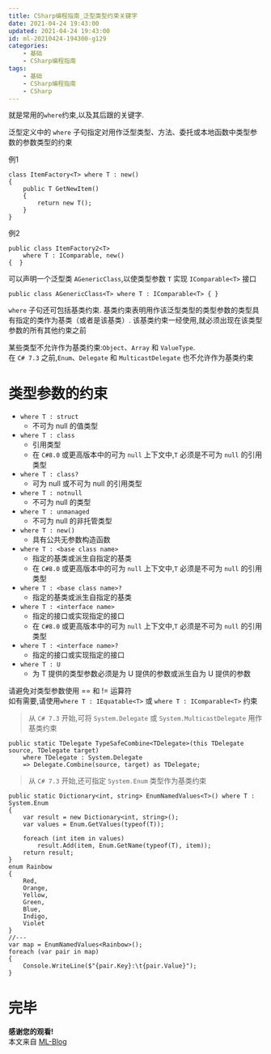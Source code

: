 ```yaml
---
title: CSharp编程指南_泛型类型约束关键字
date: 2021-04-24 19:43:00
updated: 2021-04-24 19:43:00
id: ml-20210424-194300-g129
categories:
	- 基础
	- CSharp编程指南
tags: 
	- 基础
	- CSharp编程指南
	- CSharp
---
```


就是常用的`where`约束,以及其后跟的关键字.

泛型定义中的 `where` 子句指定对用作泛型类型、方法、委托或本地函数中类型参数的参数类型的约束

例1
```CSharp
class ItemFactory<T> where T : new()
{
    public T GetNewItem()
    {
        return new T();
    }
}
```
例2
```CSharp
public class ItemFactory2<T>
    where T : IComparable, new()
{  }
```

可以声明一个泛型类 `AGenericClass`,以使类型参数 `T` 实现 `IComparable<T>` 接口

```CSharp
public class AGenericClass<T> where T : IComparable<T> { }
```

<!--more-->

`where` 子句还可包括基类约束. 基类约束表明用作该泛型类型的类型参数的类型具有指定的类作为基类（或者是该基类）. 该基类约束一经使用,就必须出现在该类型参数的所有其他约束之前

某些类型不允许作为基类约束:`Object`、`Array` 和 `ValueType`.   
在 `C# 7.3` 之前,`Enum`、`Delegate` 和 `MulticastDelegate` 也不允许作为基类约束

# 类型参数的约束

* `where T : struct`
  * 不可为 null 的值类型
* `where T : class`
  * 引用类型
  * 在 `C#8.0` 或更高版本中的可为 `null` 上下文中,`T` 必须是不可为 `null` 的引用类型
* `where T : class?`
  * 可为 null 或不可为 null 的引用类型
* `where T : notnull`
  * 不可为 null 的类型
* `where T : unmanaged`
  * 不可为 null 的非托管类型
* `where T : new()`
  * 具有公共无参数构造函数
* `where T : <base class name>`
  * 指定的基类或派生自指定的基类
  * 在 `C#8.0` 或更高版本中的可为 `null` 上下文中,`T` 必须是不可为 `null` 的引用类型
* `where T : <base class name>?`
  * 指定的基类或派生自指定的基类
* `where T : <interface name>`
  * 指定的接口或实现指定的接口
  * 在 `C#8.0` 或更高版本中的可为 `null` 上下文中,`T` 必须是不可为 `null` 的引用类型
* `where T : <interface name>?`
  * 指定的接口或实现指定的接口
* `where T : U`
  * 为 T 提供的类型参数必须是为 U 提供的参数或派生自为 U 提供的参数

请避免对类型参数使用 == 和 != 运算符  
如有需要,请使用`where T : IEquatable<T>` 或 `where T : IComparable<T>` 约束

> 从 `C# 7.3` 开始,可将 `System.Delegate` 或 `System.MulticastDelegate` 用作基类约束

```CSharp
public static TDelegate TypeSafeCombine<TDelegate>(this TDelegate source, TDelegate target)
    where TDelegate : System.Delegate
    => Delegate.Combine(source, target) as TDelegate;
```

> 从 `C# 7.3` 开始,还可指定 `System.Enum` 类型作为基类约束

```CSharp
public static Dictionary<int, string> EnumNamedValues<T>() where T : System.Enum
{
    var result = new Dictionary<int, string>();
    var values = Enum.GetValues(typeof(T));

    foreach (int item in values)
        result.Add(item, Enum.GetName(typeof(T), item));
    return result;
}
enum Rainbow
{
    Red,
    Orange,
    Yellow,
    Green,
    Blue,
    Indigo,
    Violet
}
//---
var map = EnumNamedValues<Rainbow>();
foreach (var pair in map)
{
    Console.WriteLine($"{pair.Key}:\t{pair.Value}");
}
```

# 完毕

**感谢您的观看!**  
本文来自 [ML-Blog][ML-Blog_Link]

<!-- 图片 -->

<!-- 链接 -->

<!-- 水印 -->
[ML-Blog_Link]:https://userminghaoli.github.io/ "我的博客"
